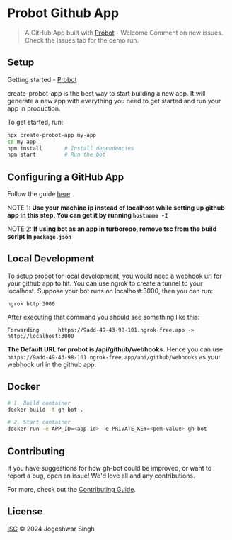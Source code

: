 # Probot Github App

> A GitHub App built with [Probot](https://github.com/probot/probot) - Welcome Comment on new issues.
> Check the Issues tab for the demo run.

## Setup

Getting started - [Probot](https://probot.github.io/docs/development/)

create-probot-app is the best way to start building a new app. It will generate a new app with everything you need to get started and run your app in production.

To get started, run:

```sh
npx create-probot-app my-app
cd my-app
npm install       # Install dependencies
npm start         # Run the bot
```

## Configuring a GitHub App

Follow the guide [here](https://probot.github.io/docs/development/#configuring-a-github-app).

NOTE 1: **Use your machine ip instead of localhost while setting up github app in this step. You can get it by running `hostname -I`**

NOTE 2: **If using bot as an app in turborepo, remove tsc from the build script in `package.json`**


## Local Development

To setup probot for local development, you would need a webhook url for your github app to hit.
You can use ngrok to create a tunnel to your localhost. Suppose your bot runs on localhost:3000, then you can run:

```
ngrok http 3000
```

After executing that command you should see something like this:

    Forwarding      https://9add-49-43-98-101.ngrok-free.app -> http://localhost:3000

**The Default URL for probot is /api/github/webhooks.**
Hence you can use `https://9add-49-43-98-101.ngrok-free.app/api/github/webhooks` as your webhook url in the github app.

## Docker

```sh
# 1. Build container
docker build -t gh-bot .

# 2. Start container
docker run -e APP_ID=<app-id> -e PRIVATE_KEY=<pem-value> gh-bot
```

## Contributing

If you have suggestions for how gh-bot could be improved, or want to report a bug, open an issue! We'd love all and any contributions.

For more, check out the [Contributing Guide](CONTRIBUTING.md).

## License

[ISC](LICENSE) © 2024 Jogeshwar Singh
